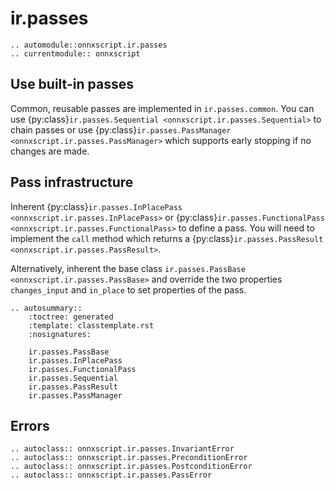 # ir.passes

```{eval-rst}
.. automodule::onnxscript.ir.passes
.. currentmodule:: onnxscript
```

## Use built-in passes

Common, reusable passes are implemented in `ir.passes.common`. You can use {py:class}`ir.passes.Sequential <onnxscript.ir.passes.Sequential>` to chain passes or use {py:class}`ir.passes.PassManager <onnxscript.ir.passes.PassManager>` which supports early stopping if no changes are made.

## Pass infrastructure

Inherent {py:class}`ir.passes.InPlacePass <onnxscript.ir.passes.InPlacePass>` or {py:class}`ir.passes.FunctionalPass <onnxscript.ir.passes.FunctionalPass>` to define a pass. You will need to implement the `call` method which returns a {py:class}`ir.passes.PassResult <onnxscript.ir.passes.PassResult>`.

Alternatively, inherent the base class `ir.passes.PassBase <onnxscript.ir.passes.PassBase>` and override the two properties `changes_input` and `in_place` to set properties of the pass.

```{eval-rst}
.. autosummary::
    :toctree: generated
    :template: classtemplate.rst
    :nosignatures:

    ir.passes.PassBase
    ir.passes.InPlacePass
    ir.passes.FunctionalPass
    ir.passes.Sequential
    ir.passes.PassResult
    ir.passes.PassManager
```

## Errors

```{eval-rst}
.. autoclass:: onnxscript.ir.passes.InvariantError
.. autoclass:: onnxscript.ir.passes.PreconditionError
.. autoclass:: onnxscript.ir.passes.PostconditionError
.. autoclass:: onnxscript.ir.passes.PassError
```

